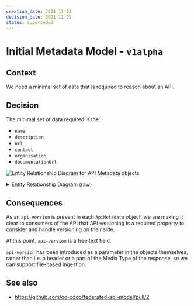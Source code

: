 ```yaml
---
creation_date: 2021-11-24
decision_date: 2021-11-25
status: superceded
---
```

# Initial Metadata Model - `v1alpha`

## Context

We need a minimal set of data that is required to reason about an API.

## Decision

The minimal set of data required is the:

- `name`
- `description`
- `url`
- `contact`
- `organisation`
- `documentationUrl`

![Entity Relationship Diagram for API Metadata objects](https://kroki.io/erd/svg/eNqNkDEOAiEQRXtOMaGWYls7E1tPsLEYYbKZhAUcZm2Mdxes6LCeN-___PVS-EaKARXvxmJh9yKpnJOFN0R8UDyDrSqcthMIPQ8WChY-pn8MyHgy6_WnS7jTzELVCxdtgRPykDghfE6KXidUlg0TV_wj0obsj52atcOuNZiNYoY5YXFugb7EF9NYelc=)

<details>

<summary>Entity Relationship Diagram (raw)</summary>

```erd
[ApiMetadata]
api-version { label: "string, required" }
data { label: "required" }

[Data]
name { label: "string, required" }
description { label: "string, required" }
url { label: "string, required" }
contact { label: "string, required" }
organisation { label: "string, required" }
documentationUrl { label: "string, required" }

ApiMetadata 1--1 Data
```

</details>

## Consequences

As an `api-version` is present in each `ApiMetadata` object, we are making it clear to consumers of the API that API versioning is a required property to consider and handle versioning on their side.

At this point, `api-version` is a free text field.

`api-version` has been introduced as a parameter in the objects themselves, rather than i.e. a header or a part of the Media Type of the response, so we can support file-based ingestion.

## See also

- https://github.com/co-cddo/federated-api-model/pull/2
